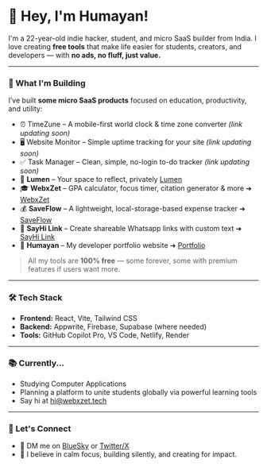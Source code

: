 # 👋 Hey, I'm Humayan!

I'm a 22-year-old indie hacker, student, and micro SaaS builder from India.
I love creating **free tools** that make life easier for students, creators, and developers — with **no ads, no fluff, just value.**

---

### 🚀 What I'm Building

I’ve built **some micro SaaS products** focused on education, productivity, and utility:

- ⏰ TimeZune – A mobile-first world clock & time zone converter *(link updating soon)*  
- 🖥️ Website Monitor – Simple uptime tracking for your site *(link updating soon)*  
- ✅ Task Manager – Clean, simple, no-login to-do tracker *(link updating soon)*
- 📓 **Lumen** – Your space to reflect, privately [Lumen](https://lumenbook.pages.dev/)
- 🎓 **WebxZet** – GPA calculator, focus timer, citation generator & more  ➜ [WebxZet](https://webxzet.tech/)
- 💰 **SaveFlow** – A lightweight, local-storage-based expense tracker ➜ [SaveFlow](https://saveflow.onrender.com/)  
- 🔗 **SayHi Link** – Create shareable Whatsapp links with custom text ➜ [SayHi Link](https://sayhilink.netlify.app/)
- 🚀 **Humayan** – My developer portfolio website  ➜ [Portfolio](https://humayan.pages.dev/)

> All my tools are **100% free** — some forever, some with premium features if users want more.

---

### 🛠️ Tech Stack

- **Frontend:** React, Vite, Tailwind CSS  
- **Backend:** Appwrite, Firebase, Supabase (where needed)  
- **Tools:** GitHub Copilot Pro, VS Code, Netlify, Render

---

### 📚 Currently...

- Studying Computer Applications  
- Planning a platform to unite students globally via powerful learning tools
- Say hi at [hi@webxzet.tech](mailto:hi@webxzet.tech)

---

### 🤝 Let's Connect

- 💬 DM me on [BlueSky](https://bsky.app/profile/humayan.bsky.social)  or [Twitter/X](https://x.com/0x98c9)
- 🧠 I believe in calm focus, building silently, and creating for impact.


